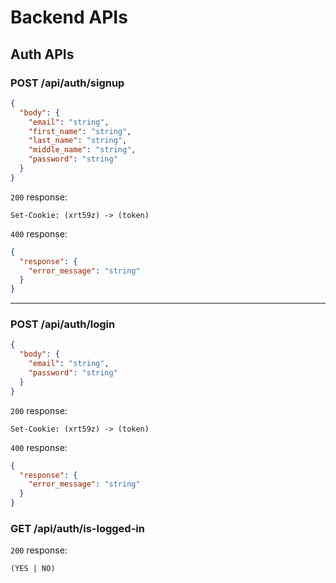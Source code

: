 # Backend APIs

## Auth APIs

### POST /api/auth/signup

```json
{
  "body": {
    "email": "string",
    "first_name": "string",
    "last_name": "string",
    "middle_name": "string",
    "password": "string"
  }
}
```

`200` response:

```
Set-Cookie: (xrt59z) -> (token)
```

`400` response:

```json
{
  "response": {
    "error_message": "string"
  }
}
```

---

### POST /api/auth/login

```json
{
  "body": {
    "email": "string",
    "password": "string"
  }
}
```

`200` response:

```
Set-Cookie: (xrt59z) -> (token)
```

`400` response:

```json
{
  "response": {
    "error_message": "string"
  }
}
```

### GET /api/auth/is-logged-in

`200` response:

```
(YES | NO)
```
